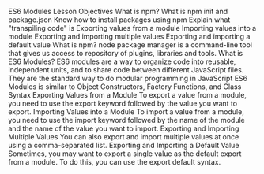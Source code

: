 ES6 Modules
Lesson Objectives
What is npm?
What is npm init and package.json
Know how to install packages using npm
Explain what "transpiling code" is
Exporting values from a module
Importing values into a module
Exporting and importing multiple values
Exporting and importing a default value
What is npm?
node package manager
is a command-line tool that gives us access to repository of plugins, libraries and tools.
What is ES6 Modules?
ES6 modules are a way to organize code into reusable, independent units, and to share code between different JavaScript files.
They are the standard way to do modular programming in JavaScript
ES6 Modules is similar to Object Constructors, Factory Functions, and Class Syntax
Exporting Values from a Module
To export a value from a module, you need to use the export keyword followed by the value you want to export.
Importing Values into a Module
To import a value from a module, you need to use the import keyword followed by the name of the module and the name of the value you want to import.
Exporting and Importing Multiple Values
You can also export and import multiple values at once using a comma-separated list.
Exporting and Importing a Default Value
Sometimes, you may want to export a single value as the default export from a module. To do this, you can use the export default syntax.
